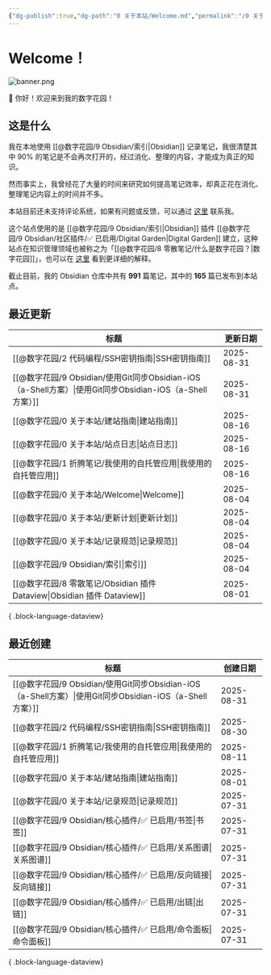 ```yaml
---
{"dg-publish":true,"dg-path":"0 关于本站/Welcome.md","permalink":"/0 关于本站/Welcome/","pinned":true,"tags":["gardenEntry"],"created":"2025-03-20","updated":"2025-08-04"}
---
```



# Welcome！

![banner.png](/img/user/@%E6%95%B0%E5%AD%97%E8%8A%B1%E5%9B%AD/@%E9%99%84%E4%BB%B6%E5%BA%93/banner.png)

👋 你好！欢迎来到我的数字花园！

## 这是什么

我在本地使用 [[@数字花园/9 Obsidian/索引\|Obsidian]] 记录笔记，我很清楚其中 90% 的笔记是不会再次打开的，经过消化、整理的内容，才能成为真正的知识。

然而事实上，我曾经花了大量的时间来研究如何提高笔记效率，却真正花在消化、整理笔记内容上的时间并不多。

本站目前还未支持评论系统，如果有问题或反馈，可以通过 [这里](https://github.com/mlosun/Obsidian_Digital_Garden/issues) 联系我。

这个站点使用的是 [[@数字花园/9 Obsidian/索引\|Obsidian]] 插件 [[@数字花园/9 Obsidian/社区插件/✅ 已启用/Digital Garden\|Digital Garden]] 建立，这种站点在知识管理领域也被称之为「[[@数字花园/8 零散笔记/什么是数字花园？\|数字花园]]」，也可以在 [这里](https://blog.effie.co/%E5%A6%82%E4%BD%95%E5%BB%BA%E7%AB%8B%E6%95%B0%E5%AD%97%E8%8A%B1%E5%9B%AD%EF%BC%9F/) 看到更详细的解释。

<p><span>截止目前，我的 Obsidian 仓库中共有 <strong>991</strong> 篇笔记，其中的 <strong>165</strong> 篇已发布到本站点。</span></p>

## 最近更新

| 标题                                                                                     | 更新日期       |
| -------------------------------------------------------------------------------------- | ---------- |
| [[@数字花园/2 代码编程/SSH密钥指南\|SSH密钥指南]]                                                   | 2025-08-31 |
| [[@数字花园/9 Obsidian/使用Git同步Obsidian-iOS（a-Shell方案）\|使用Git同步Obsidian-iOS（a-Shell方案）]] | 2025-08-31 |
| [[@数字花园/0 关于本站/建站指南\|建站指南]]                                                         | 2025-08-16 |
| [[@数字花园/0 关于本站/站点日志\|站点日志]]                                                         | 2025-08-16 |
| [[@数字花园/1 折腾笔记/我使用的自托管应用\|我使用的自托管应用]]                                               | 2025-08-16 |
| [[@数字花园/0 关于本站/Welcome\|Welcome]]                                                   | 2025-08-04 |
| [[@数字花园/0 关于本站/更新计划\|更新计划]]                                                         | 2025-08-04 |
| [[@数字花园/0 关于本站/记录规范\|记录规范]]                                                         | 2025-08-04 |
| [[@数字花园/9 Obsidian/索引\|索引]]                                                         | 2025-08-04 |
| [[@数字花园/8 零散笔记/Obsidian 插件 Dataview\|Obsidian 插件 Dataview]]                         | 2025-08-01 |

{ .block-language-dataview}

## 最近创建

| 标题                                                                                     | 创建日期       |
| -------------------------------------------------------------------------------------- | ---------- |
| [[@数字花园/9 Obsidian/使用Git同步Obsidian-iOS（a-Shell方案）\|使用Git同步Obsidian-iOS（a-Shell方案）]] | 2025-08-31 |
| [[@数字花园/2 代码编程/SSH密钥指南\|SSH密钥指南]]                                                   | 2025-08-30 |
| [[@数字花园/1 折腾笔记/我使用的自托管应用\|我使用的自托管应用]]                                               | 2025-08-11 |
| [[@数字花园/0 关于本站/建站指南\|建站指南]]                                                         | 2025-08-01 |
| [[@数字花园/0 关于本站/记录规范\|记录规范]]                                                         | 2025-07-31 |
| [[@数字花园/9 Obsidian/核心插件/✅ 已启用/书签\|书签]]                                              | 2025-07-31 |
| [[@数字花园/9 Obsidian/核心插件/✅ 已启用/关系图谱\|关系图谱]]                                          | 2025-07-31 |
| [[@数字花园/9 Obsidian/核心插件/✅ 已启用/反向链接\|反向链接]]                                          | 2025-07-31 |
| [[@数字花园/9 Obsidian/核心插件/✅ 已启用/出链\|出链]]                                              | 2025-07-31 |
| [[@数字花园/9 Obsidian/核心插件/✅ 已启用/命令面板\|命令面板]]                                          | 2025-07-31 |

{ .block-language-dataview}
